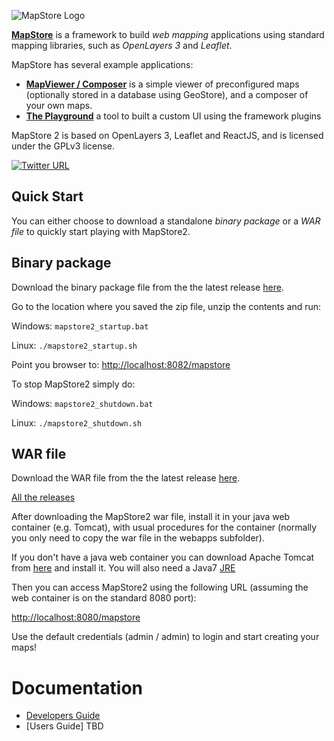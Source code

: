 


![MapStore Logo](https://github.com/geosolutions-it/MapStore2/blob/master/MapStore2.png?raw=true)

**[MapStore](http://mapstore2.geo-solutions.it/)** is a framework to build _web mapping_ applications using standard mapping libraries, such as _OpenLayers 3_ and _Leaflet_.

MapStore has several example applications:

 * **[MapViewer / Composer](http://mapstore2.geo-solutions.it/mapstore/)** is a simple viewer of preconfigured maps (optionally stored in a database using GeoStore), and a composer of your own maps.
 * **[The Playground](http://dev.mapstore2.geo-solutions.it/mapstore/examples/plugins/)** a tool to built a custom UI using the framework plugins


MapStore 2 is based on OpenLayers 3, Leaflet and ReactJS, and is licensed under the GPLv3 license.

[![Twitter URL](https://img.shields.io/twitter/url/https/twitter.com/fold_left.svg?style=social&label=Follow%20%40mapstore2)](https://twitter.com/mapstore2)


Quick Start
-----------

You can either choose to download a standalone *binary package* or a *WAR file* to quickly start playing with MapStore2.

Binary package
--------------
Download the binary package file from the the latest release [here](https://github.com/geosolutions-it/MapStore2/releases/latest).

Go to the location where you saved the zip file, unzip the contents and run:

Windows: `mapstore2_startup.bat`

Linux: `./mapstore2_startup.sh`

Point you browser to: [http://localhost:8082/mapstore](http://localhost:8082/mapstore)

To stop MapStore2 simply do:

Windows: `mapstore2_shutdown.bat`

Linux: `./mapstore2_shutdown.sh`


WAR file
--------
Download the WAR file from the the latest release [here](https://github.com/geosolutions-it/MapStore2/releases/latest).

[All the releases](https://github.com/geosolutions-it/MapStore2/releases)

After downloading the MapStore2 war file, install it in your java web container (e.g. Tomcat), with usual procedures for the container (normally you only need to copy the war file in the webapps subfolder).

If you don't have a java web container you can download Apache Tomcat from [here](https://tomcat.apache.org/download-70.cgi) and install it. You will also need a Java7 [JRE](http://www.oracle.com/technetwork/java/javase/downloads/jre7-downloads-1880261.html)

Then you can access MapStore2 using the following URL (assuming the web container is on the standard 8080 port):

[http://localhost:8080/mapstore](http://localhost:8080/mapstore)

Use the default credentials (admin / admin) to login and start creating your maps!

# Documentation
 * [Developers Guide](developer-guide/)
 * [Users Guide] TBD
